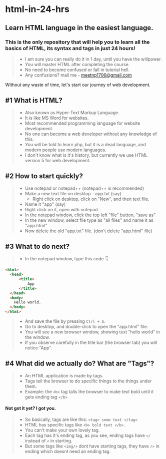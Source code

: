 # html-in-24-hrs

## **Learn HTML language in the easiest language.**

### This is the only repository that will help you to learn all the basics of HTML, its syntax and tags in just 24 hours!

> * I am sure you can really do it in 1 day, until you have the willpower.
> * You will master HTML after completing the course.
> * No need to become confused or fall in tutorial hell.
> * Any confusions? mail me - meetnp1706@gmail.com 

Without any waste of time, let's start our journey of web development.

## #1 What is HTML? 

> * Also known as Hyper-Text Markup Language.
> * It is like MS Word for websites.
> * Most recommended programming language for website development.
> * No one can become a web developer without any knowledge of this.
> * You will be told to learn php, but it is a dead language, and modern people use modern languages.
> * I don't know what is it's history, but currently we use HTML version 5 for web development.

## #2 How to start quickly?

> * Use notepad or notepad++ (notepad++ is recommended)
> * Make a new text file on desktop - app.txt (say)
>   * Right click on desktop, click on "New", and then text file.
> * Name it "app" (say)
> * Right click on it, open with notepad.
> * In the notepad window, click the top left "file" button, "save as"
> * In the new window, select file type as "all files" and name it as "app.html"
> * Now delete the old "app.txt" file. (don't delete "app.html" file)

## #3 What to do next?

> * In the notepad window, type this code 👇
```html
<html>
  <head>
      <title>
          App
      </title>
  </head>
  <body>
    Hello world.
  </body>
</html>
```
> * And save the file by pressing `Ctrl + S`.
> * Go to desktop, and double-click to open the "app.html" file.
> * You will see a new browser window, showing text "hello world" in the window.
> * If you observe carefully in the title bar (the browser tab) you will notice "App".

## #4 What did we actually do? What are "Tags"?

> * An HTML application is made by tags.
> * Tags tell the browser to do specific things to the things under them.
> * Example: the `<b>` tag talls the browser to make text bold until it gets ending tag `</b>`
#### Not got it yet? I got you.
> * So basically, tags are like this: `<tag> some text </tag>`
> * HTML has specific tags like `<b> bold text </b>`.
> * You can't make your own lovely tag.
> * Each tag has it's ending tag, as you see, ending tags have `</` instead of `<` in starting.
> * But some tags like `<img/>` dont have starting tags, they have `/>` in ending which doesnt need an ending tag.
